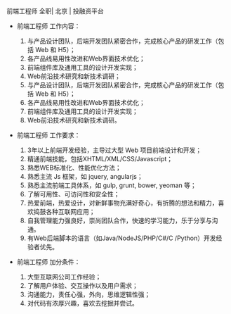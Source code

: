 前端工程师 全职| 北京 | 投融资平台

* 前端工程师 工作内容：

  1. 与产品设计团队，后端开发团队紧密合作，完成核心产品的研发工作（包括 Web 和 H5）；  1. 各产品线易用性改进和Web界面技术优化；  1. 前端组件库及通用工具的设计开发实现；  1. Web前沿技术研究和新技术调研；  1. 与产品设计团队，后端开发团队紧密合作，完成核心产品的研发工作（包括 Web 和 H5）；  1. 各产品线易用性改进和Web界面技术优化；  1. 前端组件库及通用工具的设计开发实现；  1. Web前沿技术研究和新技术调研。

* 前端工程师 工作要求：

  1. 3年以上前端开发经验，主导过大型 Web 项目前端设计和开发；  1. 精通前端技能，包括XHTML/XML/CSS/Javascript；  1. 熟悉WEB标准化、性能优化方法；  1. 熟悉主流 Js 框架，如 jquery, angularjs；  1. 熟悉主流前端工具体系，如 gulp, grunt, bower, yeoman 等；  1. 了解可用性、可访问性和安全性；  1. 热爱前端，热爱设计，对新鲜事物充满好奇心，有折腾的想法和精力，喜欢捣鼓各种互联网应用；  1. 自我管理能力强良好，崇尚团队合作，快速的学习能力，乐于分享与沟通。  1. 有Web后端脚本的语言（如Java/NodeJS/PHP/C#/C /Python）开发经验者优先。

* 前端工程师 加分条件：

  1. 大型互联网公司工作经验；  1. 了解用户体验、交互操作以及用户需求；  1. 沟通能力，责任心强，外向，思维逻辑性强；  1. 对代码有浓厚兴趣，喜欢去挖掘并尝试。